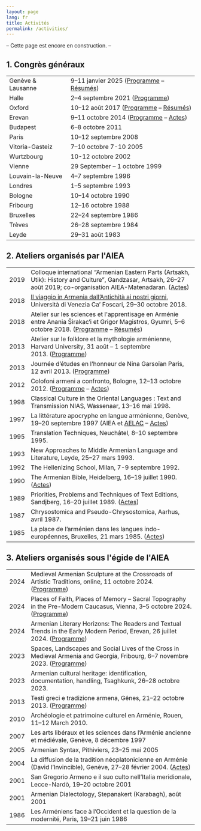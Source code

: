 ```yaml
---
layout: page
lang: fr
title: Activités
permalink: /activities/
---
```

– Cette page est encore en construction. –
## 1. Congrès généraux

| | |
|------|-------------|
|Genève & Lausanne|9–11 janvier 2025 ([Programme](/public/programme_geneva-lausanne_2025.pdf) – [Résumés](/public/abstracts_geneva-lausanne_2025.pdf))|
|Halle|2–4 septembre 2021 ([Programme](/public/programme_halle_2021.pdf))|
|Oxford|10–12 août 2017 ([Programme](/public/programme_oxford_2017.pdf) – [Résumés](/public/abstracts_oxford_2017.pdf))|
|Erevan|9–11 octobre 2014 ([Programme](/public/programme_erevan_2014.pdf) – [Actes](https://www.matenadaran.am/ftp/data/Banber-21.pdf))|
|Budapest|6–8 octobre 2011|
|Paris|10–12 septembre 2008|
|Vitoria-Gasteiz|7–10 octobre 7-10 2005|
|Wurtzbourg|10-12 octobre 2002|
|Vienne|29 September – 1 octobre 1999|
|Louvain-la-Neuve|4–7 septembre 1996|
|Londres|1–5 septembre 1993|
|Bologne|10–14 octobre 1990|
|Fribourg|12–16 octobre 1988|
|Bruxelles|22–24 septembre 1986|
|Trèves|26–28 septembre 1984|
|Leyde|29–31 août 1983|



## 2. Ateliers organisés par l'AIEA

| | |
|------|-------------|
|2019|Colloque international “Armenian Eastern Parts (Artsakh, Utik): History and Culture”, Gandzasar, Artsakh, 26–27 août 2019; co-organisation AIEA-Matenadaran. ([Actes](https://www.matenadaran.am/ftp/data/Banber-29.pdf))|
|2018|[Il viaggio in Armenia dall’Antichità ai nostri giorni](https://www.unive.it/data/33113/1/23655), Università di Venezia Ca’ Foscari, 29–30 octobre 2018.|
|2018|Atelier sur les sciences et l'apprentisage en Arménie entre Anania Širakac‘i et Grigor Magistros, Gyumri, 5–6 octobre 2018. ([Programme](/public/programme_gyumri_2018.pdf) – [Résumés](/public/abstracts_gyumri_2018.pdf))|
|2013|Atelier sur le folklore et la mythologie arménienne, Harvard University, 31 août – 1 septembre 2013. ([Programme](/public/programme_harvard_2013.pdf))|
|2013|Journée d’études en l’honneur de Nina Garsoïan Paris, 12 avril 2013. ([Programme](/public/programme_paris_2013.pdf))|
|2012|Colofoni armeni a confronto, Bologne, 12–13 octobre 2012. ([Programme](/public/programme_bologna_2012.pdf) – [Actes](https://www.orientaliachristiana.it/orientalia-christiana-analecta.htm#:~:text=299.%20Anna,pp.%20454%2C%20%E2%82%AC%2043%2C00))|
|1998|Classical Culture in the Oriental Languages : Text and Transmission NIAS, Wassenaar, 13–16 mai 1998.|
|1997|La littérature apocryphe en langue arménienne, Genève, 19–20 septembre 1997 (AIEA et [AELAC](http://www2.unil.ch/aelac/) – [Actes](https://www.zebre.ch/edznet/index.htm))|
|1995|Translation Techniques, Neuchâtel, 8–10 septembre 1995.|
|1993|New Approaches to Middle Armenian Language and Literature, Leyde, 25–27 mars 1993.|
|1992|The Hellenizing School, Milan, 7-9 septembre 1992.|
|1990|The Armenian Bible, Heidelberg, 16–19 juillet 1990. ([Actes](https://www.peeters-leuven.be/detail.php?search_key=9781555405977&series_number_str=12&lang=en))|
|1989|Priorities, Problems and Techniques of Text Editions, Sandjberg, 16–20 juillet 1989. ([Actes](http://en.unipress.dk/udgivelser/a/armenian-texts,-tasks-and-tools/))|
|1987|Chrysostomica and Pseudo-Chrysostomica, Aarhus, avril 1987.|
|1985|La place de l’arménien dans les langues indo-européennes, Bruxelles, 21 mars 1985. ([Actes](https://www.peeters-leuven.be/detail.php?search_key=9789068310498&series_number_str=3&lang=en))|

## 3.  Ateliers organisés sous l'égide de l'AIEA

|   |   |
|---|---|
|2024|Medieval Armenian Sculpture at the Crossroads of Artistic Traditions, online, 11 octobre 2024. ([Programme](/public/programme_online_2024.pdf))|
|2024|Places of Faith, Places of Memory – Sacral Topography in the Pre-Modern Caucasus, Vienna, 3–5 octobre 2024. ([Programme](/public/programme_vienna_2024.pdf))|
|2024|Armenian Literary Horizons: The Readers and Textual Trends in the Early Modern Period, Erevan, 26 juillet 2024. ([Programme](/public/programme_erevan_2024.pdf))|
|2023|Spaces, Landscapes and Social Lives of the Cross in Medieval Armenia and Georgia, Fribourg, 6–7 novembre 2023. ([Programme](/public/programme_fribourg_2023.pdf))|
|2023|Armenian cultural heritage: identification, documentation, handling, Tsaghkunk, 26–28 octobre 2023.|
|2013|Testi greci e tradizione armena, Gênes, 21–22 octobre 2013. ([Programme](/public/programme_genova_2013.pdf))|
|2010|Archéologie et patrimoine culturel en Arménie, Rouen, 11–12 March 2010.|
|2007|Les arts libéraux et les sciences dans l’Arménie ancienne et médiévale, Genève, 8 décembre 1997|
|2005|Armenian Syntax, Pithiviers, 23–25 mai 2005|
|2004|La diffusion de la tradition néoplatonicienne en Arménie (David l’Invincible), Genève, 27–28 février 2004. ([Actes](https://brill.com/edcollbook/title/12224))|
|2001|San Gregorio Armeno e il suo culto nell’Italia meridionale, Lecce-Nardò, 19–20 octobre 2001|
|2001|Armenian Dialectology, Stepanakert (Karabagh), août 2001|
|1986|Les Arméniens face à l’Occident et la question de la modernité, Paris, 19–21 juin 1986|
